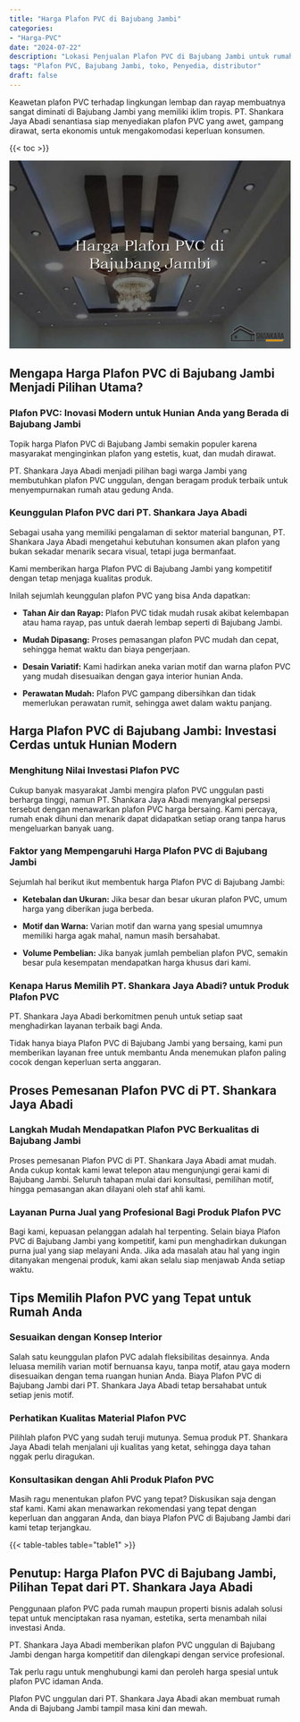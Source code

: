 ```yaml
---
title: "Harga Plafon PVC di Bajubang Jambi"
categories: 
- "Harga-PVC"
date: "2024-07-22"
description: "Lokasi Penjualan Plafon PVC di Bajubang Jambi untuk rumah, kantor, serta toko. Material berkualitas, variasi motif, warna elegan, dengan layanan penempatan dikerjakan oleh teknisi ahli serta jaminan resmi!|Servis distribusi Plafon PVC di Bajubang Jambi untuk keperluan hunian, kantor, atau toko, dengan panel unggulan dan penempatan oleh tim profesional dan jaminan resmi.|Solusi Plafon PVC di Bajubang Jambi yang andal untuk rumah, kantor, serta ritel, dengan produk unggulan dan pemasangan dikerjakan oleh teknisi ahli dan garansi resmi.|Distribusi Plafon PVC di Bajubang Jambi untuk rumah, office, dan toko, dengan produk unggulan dan pemasangan oleh tenaga ahli berpengalaman, lengkap dengan kepastian resmi.}"
tags: "Plafon PVC, Bajubang Jambi, toko, Penyedia, distributor"
draft: false
---
```


Keawetan plafon PVC terhadap lingkungan lembap dan rayap membuatnya sangat diminati di Bajubang Jambi yang memiliki iklim tropis. PT. Shankara Jaya Abadi senantiasa siap menyediakan plafon PVC yang awet, gampang dirawat, serta ekonomis untuk mengakomodasi keperluan konsumen.

{{< toc >}}

![Harga Plafon PVC di Bajubang Jambi](/images/Harga-PVC/Harga-Plafon-PVC-di-Bajubang-Jambi.png)


## Mengapa Harga Plafon PVC di Bajubang Jambi Menjadi Pilihan Utama?

### Plafon PVC: Inovasi Modern untuk Hunian Anda yang Berada di Bajubang Jambi

Topik harga Plafon PVC di Bajubang Jambi semakin populer karena masyarakat menginginkan plafon yang estetis, kuat, dan mudah dirawat.

PT. Shankara Jaya Abadi menjadi pilihan bagi warga Jambi yang membutuhkan plafon PVC unggulan, dengan beragam produk terbaik untuk menyempurnakan rumah atau gedung Anda.

### Keunggulan Plafon PVC dari PT. Shankara Jaya Abadi

Sebagai usaha yang memiliki pengalaman di sektor material bangunan, PT. Shankara Jaya Abadi mengetahui kebutuhan konsumen akan plafon yang bukan sekadar menarik secara visual, tetapi juga bermanfaat.

Kami memberikan harga Plafon PVC di Bajubang Jambi yang kompetitif dengan tetap menjaga kualitas produk.

Inilah sejumlah keunggulan plafon PVC yang bisa Anda dapatkan:

- **Tahan Air dan Rayap:** Plafon PVC tidak mudah rusak akibat kelembapan atau hama rayap, pas untuk daerah lembap seperti di Bajubang Jambi.

- **Mudah Dipasang:** Proses pemasangan plafon PVC mudah dan cepat, sehingga hemat waktu dan biaya pengerjaan.

- **Desain Variatif:** Kami hadirkan aneka varian motif dan warna plafon PVC yang mudah disesuaikan dengan gaya interior hunian Anda.

- **Perawatan Mudah:** Plafon PVC gampang dibersihkan dan tidak memerlukan perawatan rumit, sehingga awet dalam waktu panjang.

## Harga Plafon PVC di Bajubang Jambi: Investasi Cerdas untuk Hunian Modern

### Menghitung Nilai Investasi Plafon PVC

Cukup banyak masyarakat Jambi mengira plafon PVC unggulan pasti berharga tinggi, namun PT. Shankara Jaya Abadi menyangkal persepsi tersebut dengan menawarkan plafon PVC harga bersaing. Kami percaya, rumah enak dihuni dan menarik dapat didapatkan setiap orang tanpa harus mengeluarkan banyak uang.

### Faktor yang Mempengaruhi Harga Plafon PVC di Bajubang Jambi

Sejumlah hal berikut ikut membentuk harga Plafon PVC di Bajubang Jambi:

- **Ketebalan dan Ukuran:** Jika besar dan besar ukuran plafon PVC, umum harga yang diberikan juga berbeda.

- **Motif dan Warna:** Varian motif dan warna yang spesial umumnya memiliki harga agak mahal, namun masih bersahabat.

- **Volume Pembelian:** Jika banyak jumlah pembelian plafon PVC, semakin besar pula kesempatan mendapatkan harga khusus dari kami.

### Kenapa Harus Memilih PT. Shankara Jaya Abadi? untuk Produk Plafon PVC

PT. Shankara Jaya Abadi berkomitmen penuh untuk setiap saat menghadirkan layanan terbaik bagi Anda.

Tidak hanya biaya Plafon PVC di Bajubang Jambi yang bersaing, kami pun memberikan layanan free untuk membantu Anda menemukan plafon paling cocok dengan keperluan serta anggaran.

## Proses Pemesanan Plafon PVC di PT. Shankara Jaya Abadi

### Langkah Mudah Mendapatkan Plafon PVC Berkualitas di Bajubang Jambi

Proses pemesanan Plafon PVC di PT. Shankara Jaya Abadi amat mudah. Anda cukup kontak kami lewat telepon atau mengunjungi gerai kami di Bajubang Jambi. Seluruh tahapan mulai dari konsultasi, pemilihan motif, hingga pemasangan akan dilayani oleh staf ahli kami.

### Layanan Purna Jual yang Profesional Bagi Produk Plafon PVC

Bagi kami, kepuasan pelanggan adalah hal terpenting. Selain biaya Plafon PVC di Bajubang Jambi yang kompetitif, kami pun menghadirkan dukungan purna jual yang siap melayani Anda. Jika ada masalah atau hal yang ingin ditanyakan mengenai produk, kami akan selalu siap menjawab Anda setiap waktu.

## Tips Memilih Plafon PVC yang Tepat untuk Rumah Anda

### Sesuaikan dengan Konsep Interior

Salah satu keunggulan plafon PVC adalah fleksibilitas desainnya. Anda leluasa memilih varian motif bernuansa kayu, tanpa motif, atau gaya modern disesuaikan dengan tema ruangan hunian Anda. Biaya Plafon PVC di Bajubang Jambi dari PT. Shankara Jaya Abadi tetap bersahabat untuk setiap jenis motif.

### Perhatikan Kualitas Material Plafon PVC

Pilihlah plafon PVC yang sudah teruji mutunya. Semua produk PT. Shankara Jaya Abadi telah menjalani uji kualitas yang ketat, sehingga daya tahan nggak perlu diragukan.

### Konsultasikan dengan Ahli Produk Plafon PVC

Masih ragu menentukan plafon PVC yang tepat? Diskusikan saja dengan staf kami. Kami akan menawarkan rekomendasi yang tepat dengan keperluan dan anggaran Anda, dan biaya Plafon PVC di Bajubang Jambi dari kami tetap terjangkau.

{{< table-tables table="table1" >}}

## Penutup: Harga Plafon PVC di Bajubang Jambi, Pilihan Tepat dari PT. Shankara Jaya Abadi

Penggunaan plafon PVC pada rumah maupun properti bisnis adalah solusi tepat untuk menciptakan rasa nyaman, estetika, serta menambah nilai investasi Anda.

PT. Shankara Jaya Abadi memberikan plafon PVC unggulan di Bajubang Jambi dengan harga kompetitif dan dilengkapi dengan service profesional.

Tak perlu ragu untuk menghubungi kami dan peroleh harga spesial untuk plafon PVC idaman Anda.

Plafon PVC unggulan dari PT. Shankara Jaya Abadi akan membuat rumah Anda di Bajubang Jambi tampil masa kini dan mewah.